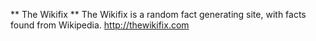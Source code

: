 ** The Wikifix **
The Wikifix is a random fact generating site, with facts found from Wikipedia. 
http://thewikifix.com